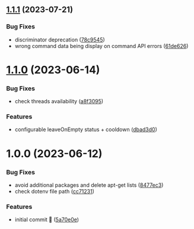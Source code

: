 ## [1.1.1](https://github.com/Mirasaki/mirasaki-music-bot/compare/v1.1.0...v1.1.1) (2023-07-21)


### Bug Fixes

* discriminator deprecation ([78c9545](https://github.com/Mirasaki/mirasaki-music-bot/commit/78c9545b1dc789337c9470afef929b76df7bf32e))
* wrong command data being display on command API errors ([61de626](https://github.com/Mirasaki/mirasaki-music-bot/commit/61de6265389455e1f27277286457d92d19b711bb))

# [1.1.0](https://github.com/Mirasaki/mirasaki-music-bot/compare/v1.0.0...v1.1.0) (2023-06-14)


### Bug Fixes

* check threads availability ([a8f3095](https://github.com/Mirasaki/mirasaki-music-bot/commit/a8f3095c713b133bd4adddd213c09a33cb2a489c))


### Features

* configurable leaveOnEmpty status + cooldown ([dbad3d0](https://github.com/Mirasaki/mirasaki-music-bot/commit/dbad3d0009ece308ae274f732ca6cee5a4e37916))

# 1.0.0 (2023-06-12)


### Bug Fixes

* avoid additional packages and delete apt-get lists ([8477ec3](https://github.com/Mirasaki/mirasaki-music-bot/commit/8477ec3fe212a7caf3d6d25a295ddfba96e35f72))
* check dotenv file path ([cc71231](https://github.com/Mirasaki/mirasaki-music-bot/commit/cc7123115a97d6b1572e2373f0828dbdfc6e04d0))


### Features

* initial commit 🥳 ([5a70e0e](https://github.com/Mirasaki/mirasaki-music-bot/commit/5a70e0ee3c715256d8e5c9ee2f591496b3f51f0d))
